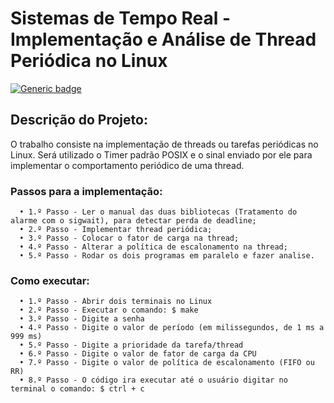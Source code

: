 # **Sistemas de Tempo Real - Implementação e Análise de Thread Periódica no Linux**

[![Generic badge](https://img.shields.io/badge/Status-Finalizado-brightgreen.svg)](https://shields.io/)

## Descrição do Projeto:
O trabalho consiste na implementação de threads ou tarefas periódicas no Linux. Será utilizado o Timer padrão POSIX e o sinal enviado por ele para implementar o comportamento periódico de uma thread. 

### Passos para a implementação:
      • 1.º Passo - Ler o manual das duas bibliotecas (Tratamento do alarme com o sigwait), para detectar perda de deadline;
      • 2.º Passo - Implementar thread periódica;
      • 3.º Passo - Colocar o fator de carga na thread;
      • 4.º Passo - Alterar a política de escalonamento na thread;
      • 5.º Passo - Rodar os dois programas em paralelo e fazer analise.
      
### Como executar:
      • 1.º Passo - Abrir dois terminais no Linux
      • 2.º Passo - Executar o comando: $ make
      • 3.º Passo - Digite a senha
      • 4.º Passo - Digite o valor de período (em milissegundos, de 1 ms a 999 ms)
      • 5.º Passo - Digite a prioridade da tarefa/thread
      • 6.º Passo - Digite o valor de fator de carga da CPU
      • 7.º Passo - Digite o valor de política de escalonamento (FIFO ou RR)
      • 8.º Passo - O código ira executar até o usuário digitar no terminal o comando: $ ctrl + c

